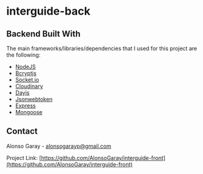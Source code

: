 # interguide-back

## Backend Built With

The main frameworks/libraries/dependencies that I used for this project are the following:

- [NodeJS](https://nodejs.org/en/)
- [Bcryptjs](https://www.npmjs.com/package/bcryptjs)
- [Socket.io](https://socket.io/)
- [Cloudinary](https://cloudinary.com/)
- [Dayjs](https://day.js.org/)
- [Jsonwebtoken](https://www.npmjs.com/package/jsonwebtoken)
- [Express](https://expressjs.com/)
- [Mongoose](https://mongoosejs.com/)

## Contact

Alonso Garay - alonsogarayp@gmail.com

Project Link: [https://github.com/AlonsoGaray/interguide-front](https://github.com/AlonsoGaray/interguide-front)
